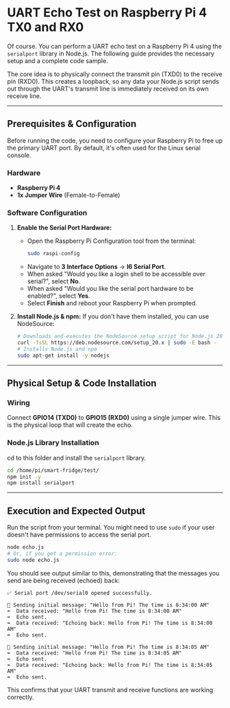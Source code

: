 # UART Echo Test on Raspberry Pi 4 TX0 and RX0

Of course. You can perform a UART echo test on a Raspberry Pi 4 using the `serialport` library in Node.js. The following guide provides the necessary setup and a complete code sample.

The core idea is to physically connect the transmit pin (TXD0) to the receive pin (RXD0). This creates a loopback, so any data your Node.js script sends out through the UART's transmit line is immediately received on its own receive line.

-----

## Prerequisites & Configuration

Before running the code, you need to configure your Raspberry Pi to free up the primary UART port. By default, it's often used for the Linux serial console.

### Hardware

  * **Raspberry Pi 4**
  * **1x Jumper Wire** (Female-to-Female)

### Software Configuration

1.  **Enable the Serial Port Hardware:**

      * Open the Raspberry Pi Configuration tool from the terminal:
        ```bash
        sudo raspi-config
        ```
      * Navigate to **3 Interface Options** -\> **I6 Serial Port**.
      * When asked "Would you like a login shell to be accessible over serial?", select **No**.
      * When asked "Would you like the serial port hardware to be enabled?", select **Yes**.
      * Select **Finish** and reboot your Raspberry Pi when prompted.

2.  **Install Node.js & npm:**
    If you don't have them installed, you can use NodeSource:

    ```bash
    # Downloads and executes the NodeSource setup script for Node.js 20.x
    curl -fsSL https://deb.nodesource.com/setup_20.x | sudo -E bash -
    # Installs Node.js and npm
    sudo apt-get install -y nodejs
    ```

-----

## Physical Setup & Code Installation

### Wiring

Connect **GPIO14 (TXD0)** to **GPIO15 (RXD0)** using a single jumper wire. This is the physical loop that will create the echo.

### Node.js Library Installation

cd to this folder and install the `serialport` library.

```bash
cd /home/pi/smart-fridge/test/
npm init -y
npm install serialport
```

-----

## Execution and Expected Output

Run the script from your terminal. You might need to use `sudo` if your user doesn't have permissions to access the serial port.

```bash
node echo.js
# Or, if you get a permission error:
sudo node echo.js
```

You should see output similar to this, demonstrating that the messages you send are being received (echoed) back:

```
✅ Serial port /dev/serial0 opened successfully.

🚀 Sending initial message: "Hello from Pi! The time is 8:34:00 AM"
⬅️  Data received: "Hello from Pi! The time is 8:34:00 AM"
➡️  Echo sent.
⬅️  Data received: "Echoing back: Hello from Pi! The time is 8:34:00 AM"
➡️  Echo sent.

🚀 Sending initial message: "Hello from Pi! The time is 8:34:05 AM"
⬅️  Data received: "Hello from Pi! The time is 8:34:05 AM"
➡️  Echo sent.
⬅️  Data received: "Echoing back: Hello from Pi! The time is 8:34:05 AM"
➡️  Echo sent.
```

This confirms that your UART transmit and receive functions are working correctly.